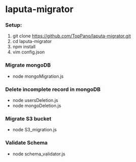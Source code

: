 # laputa-migrator

### Setup:
1. git clone https://github.com/TopPano/laputa-migrator.git
2. cd laputa-migrator
3. npm install
4. vim config.json


### Migrate mongoDB
* node mongoMigration.js


### Delete incomplete record in mongoDB
* node usersDeletion.js
* node mongoDeletion.js

### Migrate S3 bucket
* node S3_migration.js


### Validate Schema
* node schema_validator.js
